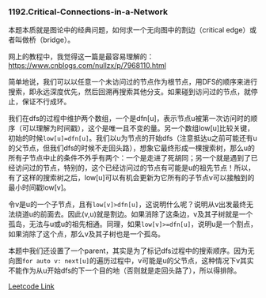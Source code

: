 ### 1192.Critical-Connections-in-a-Network

本题本质就是图论中的经典问题，如何求一个无向图中的割边（critical edge）或者叫做桥（bridge）。

网上的教程中，我觉得这一篇是最容易理解的：https://www.cnblogs.com/nullzx/p/7968110.html

简单地说，我们可以以任意一个未访问过的节点作为根节点，用DFS的顺序来进行搜索，即永远深度优先，然后回溯再搜索其他分支。如果碰到访问过的节点，就停止，保证不行成环。

我们在dfs的过程中维护两个数组，一个是dfn[u]，表示节点u被第一次访问时的顺序（可以理解为时间戳），这个是唯一且不变的量。另一个数组low[u]比较关键，初始的时候```low[u]=dfn[u]```。我们以u为节点的开始dfs（注意抵达u之前可能还有u的父节点，但我们dfs的时候不走回头路），想象它最终形成一棵搜索树，那么u的所有子节点中止的条件不外乎有两个：一个是走进了死胡同；另一个就是遇到了已经访问过的节点，特别的，这个已经访问过的节点有可能是u的祖先节点！所以，有了这样的搜索树之后，low[u]可以有机会更新为它所有的子节点v可以接触到的最小时间戳low[v]。

令v是u的一个子节点，且有```low[v]>dfn[u]```，这说明什么呢？说明从v出发最终无法绕道u的前面去。因此(v,u)就是割边。如果消除了这条边，v及其子树就是一个孤岛，无法与u或u的祖先相通。同理，如果```low[v]>=dfn[u]```，说明u是一个割点，如果消除了这个点，那么v及其子树也是一个孤岛。

本题中我们还设置了一个parent，其实是为了标记dfs过程中的搜索顺序。因为无向图```for auto v: next[u]```的遍历过程中，v可能是u的父节点，这种情况下v其实不能作为从u开始dfs的下一个目的地（否则就是走回头路了），所以得排除。


[Leetcode Link](https://leetcode.com/problems/critical-connections-in-a-network)
